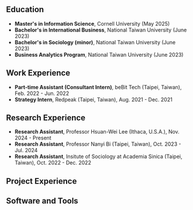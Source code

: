 ## Education
- **Master's in Information Science**, Cornell University (May 2025)
- **Bachelor's in International Business**, National Taiwan University (June 2023)
- **Bachelor's in Sociology (minor)**, National Taiwan University (June 2023)
- **Business Analytics Program**, National Taiwan University (June 2023) 
## Work Experience
- **Part-time Assistant (Consultant Intern)**, beBit Tech (Taipei, Taiwan), Feb. 2022 - Jun. 2022
- **Strategy Intern**, Redpeak (Taipei, Taiwan), Aug. 2021 - Dec. 2021
## Research Experience
- **Research Assistant**, Professor Hsuan-Wei Lee (Ithaca, U.S.A.), Nov. 2024 - Present
- **Research Assistant**, Professor Nanyi Bi (Taipei, Taiwan), Oct. 2023 - Jul. 2024
- **Research Assistant**, Insitute of Sociology at Academia Sinica (Taipei, Taiwan), Oct. 2022 - Dec. 2022
## Project Experience
## Software and Tools
